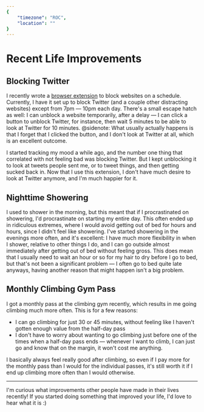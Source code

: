 ```yaml
---
{
	"timezone": "ROC",
	"location": ""
}
---
```

# Recent Life Improvements

## Blocking Twitter

I recently wrote a [browser extension](https://github.com/wesleyac/badscreen/) to block websites on a schedule. Currently, I have it set up to block Twitter (and a couple other distracting websites) except from 7pm — 10pm each day. There's a small escape hatch as well: I can unblock a website temporarily, after a delay — I can click a button to unblock Twitter, for instance, then wait 5 minutes to be able to look at Twitter for 10 minutes.
@sidenote: What usually actually happens is that I forget that I clicked the button, and I don't look at Twitter at all, which is an excellent outcome.

I started tracking my mood a while ago, and the number one thing that correlated with not feeling bad was blocking Twitter. But I kept unblocking it to look at tweets people sent me, or to tweet things, and then getting sucked back in. Now that I use this extension, I don't have much desire to look at Twitter anymore, and I'm much happier for it.

## Nighttime Showering

I used to shower in the morning, but this meant that if I procrastinated on showering, I'd procrastinate on starting my entire day. This often ended up in ridiculous extremes, where I would avoid getting out of bed for hours and hours, since I didn't feel like showering. I've started showering in the evenings more often, and it's excellent: I have much more flexibility in when I shower, relative to other things I do, and I can go outside almost immediately after getting out of bed without feeling gross. This does mean that I usually need to wait an hour or so for my hair to dry before I go to bed, but that's not been a significant problem — I often go to bed quite late anyways, having another reason that might happen isn't a big problem.

## Monthly Climbing Gym Pass

I got a monthly pass at the climbing gym recently, which results in me going climbing much more often. This is for a few reasons:

* I can go climbing for just 30 or 45 minutes, without feeling like I haven't gotten enough value from the half-day pass
* I don't have to worry about wanting to go climbing just before one of the times when a half-day pass ends — whenever I want to climb, I can just go and know that on the margin, it won't cost me anything.

I basically always feel really good after climbing, so even if I pay more for the monthly pass than I would for the individual passes, it's still worth it if I end up climbing more often than I would otherwise.

---

I'm curious what improvements other people have made in their lives recently! If you started doing something that improved your life, I'd love to hear what it is :)
